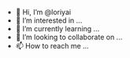 - 👋 Hi, I’m @loriyai
- 👀 I’m interested in ...
- 🌱 I’m currently learning ...
- 💞️ I’m looking to collaborate on ...
- 📫 How to reach me ...

<!---
loriyai/loriyai is a ✨ special ✨ repository because its `README.md` (this file) appears on your GitHub profile.
You can click the Preview link to take a look at your changes.
--->
